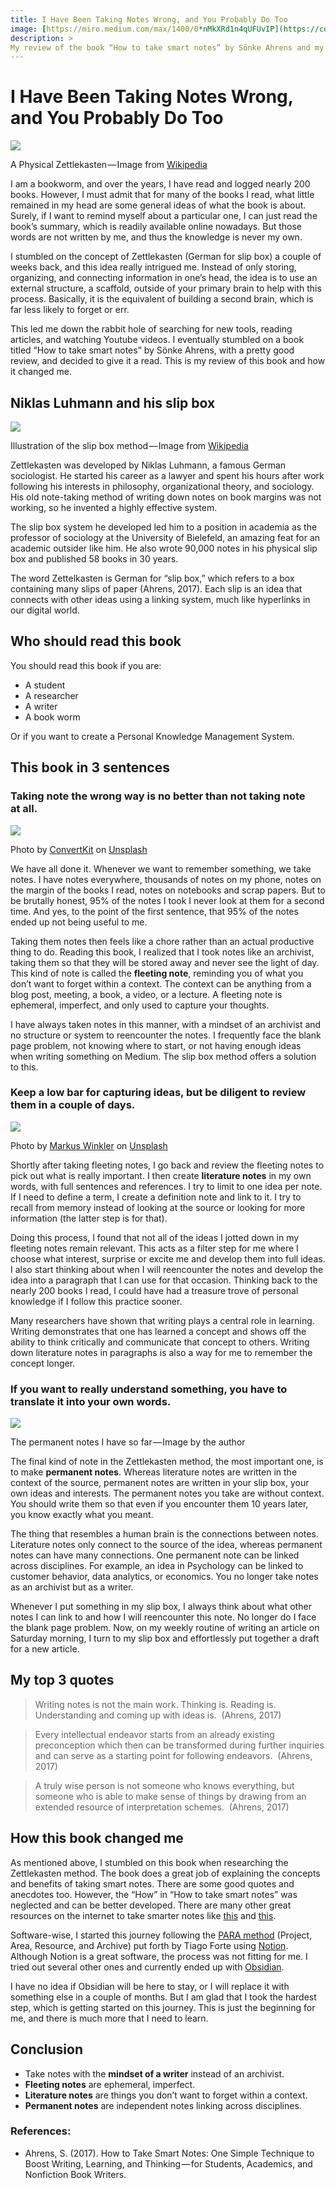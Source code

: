 ```yaml
---
title: I Have Been Taking Notes Wrong, and You Probably Do Too
image: [https://miro.medium.com/max/1400/0*nMkXRd1n4qUFUvIP](https://cdn-images-1.medium.com/max/800/0*u4nayjkcTfkKMVuF.jpg)
description: >
My review of the book “How to take smart notes” by Sönke Ahrens and my journey towards building a Personal Knowledge Management system. 
---
```


# **I Have Been Taking Notes Wrong, and You Probably Do Too**

![](https://cdn-images-1.medium.com/max/800/0*u4nayjkcTfkKMVuF.jpg)

A Physical Zettlekasten — Image from [Wikipedia](https://en.wikipedia.org/wiki/Zettelkasten)

I am a bookworm, and over the years, I have read and logged nearly 200 books. However, I must admit that for many of the books I read, what little remained in my head are some general ideas of what the book is about. Surely, if I want to remind myself about a particular one, I can just read the book’s summary, which is readily available online nowadays. But those words are not written by me, and thus the knowledge is never my own.

I stumbled on the concept of Zettlekasten (German for slip box) a couple of weeks back, and this idea really intrigued me. Instead of only storing, organizing, and connecting information in one’s head, the idea is to use an external structure, a scaffold, outside of your primary brain to help with this process. Basically, it is the equivalent of building a second brain, which is far less likely to forget or err. 

This led me down the rabbit hole of searching for new tools, reading articles, and watching Youtube videos. I eventually stumbled on a book titled “How to take smart notes” by Sönke Ahrens, with a pretty good review, and decided to give it a read. This is my review of this book and how it changed me.

## Niklas Luhmann and his slip box

![](https://cdn-images-1.medium.com/max/800/0*j0b8k2MvlCUTo4ab.png)

Illustration of the slip box method — Image from [Wikipedia](https://en.wikipedia.org/wiki/Zettelkasten)

Zettlekasten was developed by Niklas Luhmann, a famous German sociologist. He started his career as a lawyer and spent his hours after work following his interests in philosophy, organizational theory, and sociology. His old note-taking method of writing down notes on book margins was not working, so he invented a highly effective system. 

The slip box system he developed led him to a position in academia as the professor of sociology at the University of Bielefeld, an amazing feat for an academic outsider like him. He also wrote 90,000 notes in his physical slip box and published 58 books in 30 years.

The word Zettelkasten is German for “slip box,” which refers to a box containing many slips of paper (Ahrens, 2017). Each slip is an idea that connects with other ideas using a linking system, much like hyperlinks in our digital world.

## Who should read this book

You should read this book if you are: 

-   A student 
-   A researcher 
-   A writer
-   A book worm 

Or if you want to create a Personal Knowledge Management System. 

## This book in 3 sentences

### Taking note the wrong way is no better than not taking note at all. 

![](https://cdn-images-1.medium.com/max/800/0*-9A3NtrhtNCGDoGt)

Photo by [ConvertKit](https://unsplash.com/@convertkit?utm_source=medium&utm_medium=referral) on [Unsplash](https://unsplash.com?utm_source=medium&utm_medium=referral)

We have all done it. Whenever we want to remember something, we take notes. I have notes everywhere, thousands of notes on my phone, notes on the margin of the books I read, notes on notebooks and scrap papers. But to be brutally honest, 95% of the notes I took I never look at them for a second time. And yes, to the point of the first sentence, that 95% of the notes ended up not being useful to me. 

Taking them notes then feels like a chore rather than an actual productive thing to do. Reading this book, I realized that I took notes like an archivist, taking them so that they will be stored away and never see the light of day. This kind of note is called the **fleeting note**, reminding you of what you don’t want to forget within a context. The context can be anything from a blog post, meeting, a book, a video, or a lecture. A fleeting note is ephemeral, imperfect, and only used to capture your thoughts. 

I have always taken notes in this manner, with a mindset of an archivist and no structure or system to reencounter the notes. I frequently face the blank page problem, not knowing where to start, or not having enough ideas when writing something on Medium. The slip box method offers a solution to this.

### Keep a low bar for capturing ideas, but be diligent to review them in a couple of days.

![](https://cdn-images-1.medium.com/max/800/0*1PF688rihKrGfIZ0)

Photo by [Markus Winkler](https://unsplash.com/@markuswinkler?utm_source=medium&utm_medium=referral) on [Unsplash](https://unsplash.com?utm_source=medium&utm_medium=referral)

Shortly after taking fleeting notes, I go back and review the fleeting notes to pick out what is really important. I then create **literature notes** in my own words, with full sentences and references. I try to limit to one idea per note. If I need to define a term, I create a definition note and link to it. I try to recall from memory instead of looking at the source or looking for more information (the latter step is for that). 

Doing this process, I found that not all of the ideas I jotted down in my fleeting notes remain relevant. This acts as a filter step for me where I choose what interest, surprise or excite me and develop them into full ideas. I also start thinking about when I will reencounter the notes and develop the idea into a paragraph that I can use for that occasion. Thinking back to the nearly 200 books I read, I could have had a treasure trove of personal knowledge if I follow this practice sooner.

Many researchers have shown that writing plays a central role in learning. Writing demonstrates that one has learned a concept and shows off the ability to think critically and communicate that concept to others. Writing down literature notes in paragraphs is also a way for me to remember the concept longer.

### If you want to really understand something, you have to translate it into your own words.

![](https://cdn-images-1.medium.com/max/800/1*sVe2QUKQN9Izo68-M3aftg.png)

The permanent notes I have so far — Image by the author

The final kind of note in the Zettlekasten method, the most important one, is to make **permanent notes**. Whereas literature notes are written in the context of the source, permanent notes are written in your slip box, your own ideas and interests. The permanent notes you take are without context. You should write them so that even if you encounter them 10 years later, you know exactly what you meant. 

The thing that resembles a human brain is the connections between notes. Literature notes only connect to the source of the idea, whereas permanent notes can have many connections. One permanent note can be linked across disciplines. For example, an idea in Psychology can be linked to customer behavior, data analytics, or economics. You no longer take notes as an archivist but as a writer. 

Whenever I put something in my slip box, I always think about what other notes I can link to and how I will reencounter this note. No longer do I face the blank page problem. Now, on my weekly routine of writing an article on Saturday morning, I turn to my slip box and effortlessly put together a draft for a new article. 

## My top 3 quotes

> Writing notes is not the main work. Thinking is. Reading is. Understanding and coming up with ideas is. 
> (Ahrens, 2017)

  

> Every intellectual endeavor starts from an already existing preconception which then can be transformed during further inquiries and can serve as a starting point for following endeavors. 
> (Ahrens, 2017)

  

> A truly wise person is not someone who knows everything, but someone who is able to make sense of things by drawing from an extended resource of interpretation schemes. 
> (Ahrens, 2017)

## How this book changed me

As mentioned above, I stumbled on this book when researching the Zettlekasten method. The book does a great job of explaining the concepts and benefits of taking smart notes. There are some good quotes and anecdotes too. However, the “How” in “How to take smart notes” was neglected and can be better developed. There are many other great resources on the internet to take smarter notes like [this](https://forum.obsidian.md/t/obsidian-zettelkasten/1999) and [this](https://forum.obsidian.md/t/linking-your-thinking-resources/6177).

Software-wise, I started this journey following the [PARA method](https://fortelabs.co/blog/para/) (Project, Area, Resource, and Archive) put forth by Tiago Forte using [Notion](https://www.notion.so/). Although Notion is a great software, the process was not fitting for me. I tried out several other ones and currently ended up with [Obsidian](https://obsidian.md/). 

I have no idea if Obsidian will be here to stay, or I will replace it with something else in a couple of months. But I am glad that I took the hardest step, which is getting started on this journey. This is just the beginning for me, and there is much more that I need to learn.

## Conclusion

-   Take notes with the **mindset of a writer** instead of an archivist.
-   **Fleeting notes** are ephemeral, imperfect.
-   **Literature notes** are things you don’t want to forget within a context.
-   **Permanent notes** are independent notes linking across disciplines.

### References:

-   Ahrens, S. (2017). How to Take Smart Notes: One Simple Technique to Boost Writing, Learning, and Thinking — for Students, Academics, and Nonfiction Book Writers.
